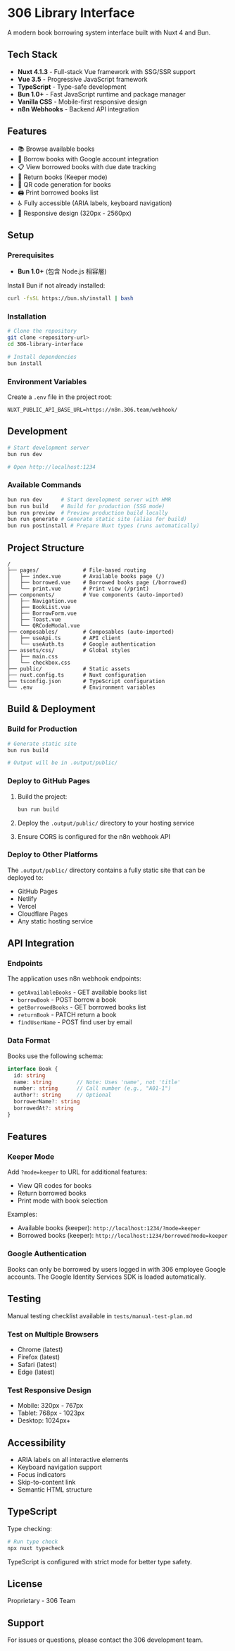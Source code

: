 # 306 Library Interface

A modern book borrowing system interface built with Nuxt 4 and Bun.

## Tech Stack

- **Nuxt 4.1.3** - Full-stack Vue framework with SSG/SSR support
- **Vue 3.5** - Progressive JavaScript framework
- **TypeScript** - Type-safe development
- **Bun 1.0+** - Fast JavaScript runtime and package manager
- **Vanilla CSS** - Mobile-first responsive design
- **n8n Webhooks** - Backend API integration

## Features

- 📚 Browse available books
- 🔖 Borrow books with Google account integration
- 📋 View borrowed books with due date tracking
- 🔄 Return books (Keeper mode)
- 📱 QR code generation for books
- 🖨️ Print borrowed books list
- ♿ Fully accessible (ARIA labels, keyboard navigation)
- 📱 Responsive design (320px - 2560px)

## Setup

### Prerequisites

- **Bun 1.0+** (包含 Node.js 相容層)

Install Bun if not already installed:
```bash
curl -fsSL https://bun.sh/install | bash
```

### Installation

```bash
# Clone the repository
git clone <repository-url>
cd 306-library-interface

# Install dependencies
bun install
```

### Environment Variables

Create a `.env` file in the project root:

```env
NUXT_PUBLIC_API_BASE_URL=https://n8n.306.team/webhook/
```

## Development

```bash
# Start development server
bun run dev

# Open http://localhost:1234
```

### Available Commands

```bash
bun run dev      # Start development server with HMR
bun run build    # Build for production (SSG mode)
bun run preview  # Preview production build locally
bun run generate # Generate static site (alias for build)
bun run postinstall # Prepare Nuxt types (runs automatically)
```

## Project Structure

```
/
├── pages/              # File-based routing
│   ├── index.vue       # Available books page (/)
│   ├── borrowed.vue    # Borrowed books page (/borrowed)
│   └── print.vue       # Print view (/print)
├── components/         # Vue components (auto-imported)
│   ├── Navigation.vue
│   ├── BookList.vue
│   ├── BorrowForm.vue
│   ├── Toast.vue
│   └── QRCodeModal.vue
├── composables/        # Composables (auto-imported)
│   ├── useApi.ts       # API client
│   └── useAuth.ts      # Google authentication
├── assets/css/         # Global styles
│   ├── main.css
│   └── checkbox.css
├── public/             # Static assets
├── nuxt.config.ts      # Nuxt configuration
├── tsconfig.json       # TypeScript configuration
└── .env                # Environment variables
```

## Build & Deployment

### Build for Production

```bash
# Generate static site
bun run build

# Output will be in .output/public/
```

### Deploy to GitHub Pages

1. Build the project:
   ```bash
   bun run build
   ```

2. Deploy the `.output/public/` directory to your hosting service

3. Ensure CORS is configured for the n8n webhook API

### Deploy to Other Platforms

The `.output/public/` directory contains a fully static site that can be deployed to:
- GitHub Pages
- Netlify
- Vercel
- Cloudflare Pages
- Any static hosting service

## API Integration

### Endpoints

The application uses n8n webhook endpoints:

- `getAvailableBooks` - GET available books list
- `borrowBook` - POST borrow a book
- `getBorrowedBooks` - GET borrowed books list
- `returnBook` - PATCH return a book
- `findUserName` - POST find user by email

### Data Format

Books use the following schema:
```typescript
interface Book {
  id: string
  name: string        // Note: Uses 'name', not 'title'
  number: string      // Call number (e.g., "A01-1")
  author?: string     // Optional
  borrowerName?: string
  borrowedAt?: string
}
```

## Features

### Keeper Mode

Add `?mode=keeper` to URL for additional features:
- View QR codes for books
- Return borrowed books
- Print mode with book selection

Examples:
- Available books (keeper): `http://localhost:1234/?mode=keeper`
- Borrowed books (keeper): `http://localhost:1234/borrowed?mode=keeper`

### Google Authentication

Books can only be borrowed by users logged in with 306 employee Google accounts.
The Google Identity Services SDK is loaded automatically.

## Testing

Manual testing checklist available in `tests/manual-test-plan.md`

### Test on Multiple Browsers
- Chrome (latest)
- Firefox (latest)
- Safari (latest)
- Edge (latest)

### Test Responsive Design
- Mobile: 320px - 767px
- Tablet: 768px - 1023px
- Desktop: 1024px+

## Accessibility

- ARIA labels on all interactive elements
- Keyboard navigation support
- Focus indicators
- Skip-to-content link
- Semantic HTML structure

## TypeScript

Type checking:
```bash
# Run type check
npx nuxt typecheck
```

TypeScript is configured with strict mode for better type safety.

## License

Proprietary - 306 Team

## Support

For issues or questions, please contact the 306 development team.
